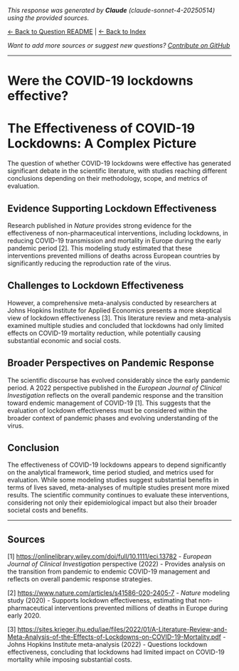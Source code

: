 <!-- 
Generated by: claude
Model: claude-sonnet-4-20250514
Prompt type: sources
Generated at: 2025-06-08T21:43:27.837076
-->

*This response was generated by **Claude** (claude-sonnet-4-20250514) using the provided sources.*

[← Back to Question README](README.md) | [← Back to Index](../README.md)

*Want to add more sources or suggest new questions? [Contribute on GitHub](https://github.com/justinwest/SuggestedSources)*

---

# Were the COVID-19 lockdowns effective?

# The Effectiveness of COVID-19 Lockdowns: A Complex Picture

The question of whether COVID-19 lockdowns were effective has generated significant debate in the scientific literature, with studies reaching different conclusions depending on their methodology, scope, and metrics of evaluation.

## Evidence Supporting Lockdown Effectiveness

Research published in *Nature* provides strong evidence for the effectiveness of non-pharmaceutical interventions, including lockdowns, in reducing COVID-19 transmission and mortality in Europe during the early pandemic period [2]. This modeling study estimated that these interventions prevented millions of deaths across European countries by significantly reducing the reproduction rate of the virus.

## Challenges to Lockdown Effectiveness

However, a comprehensive meta-analysis conducted by researchers at Johns Hopkins Institute for Applied Economics presents a more skeptical view of lockdown effectiveness [3]. This literature review and meta-analysis examined multiple studies and concluded that lockdowns had only limited effects on COVID-19 mortality reduction, while potentially causing substantial economic and social costs.

## Broader Perspectives on Pandemic Response

The scientific discourse has evolved considerably since the early pandemic period. A 2022 perspective published in the *European Journal of Clinical Investigation* reflects on the overall pandemic response and the transition toward endemic management of COVID-19 [1]. This suggests that the evaluation of lockdown effectiveness must be considered within the broader context of pandemic phases and evolving understanding of the virus.

## Conclusion

The effectiveness of COVID-19 lockdowns appears to depend significantly on the analytical framework, time period studied, and metrics used for evaluation. While some modeling studies suggest substantial benefits in terms of lives saved, meta-analyses of multiple studies present more mixed results. The scientific community continues to evaluate these interventions, considering not only their epidemiological impact but also their broader societal costs and benefits.

---

## Sources

[1] https://onlinelibrary.wiley.com/doi/full/10.1111/eci.13782 - *European Journal of Clinical Investigation* perspective (2022) - Provides analysis on the transition from pandemic to endemic COVID-19 management and reflects on overall pandemic response strategies.

[2] https://www.nature.com/articles/s41586-020-2405-7 - *Nature* modeling study (2020) - Supports lockdown effectiveness, estimating that non-pharmaceutical interventions prevented millions of deaths in Europe during early 2020.

[3] https://sites.krieger.jhu.edu/iae/files/2022/01/A-Literature-Review-and-Meta-Analysis-of-the-Effects-of-Lockdowns-on-COVID-19-Mortality.pdf - Johns Hopkins Institute meta-analysis (2022) - Questions lockdown effectiveness, concluding that lockdowns had limited impact on COVID-19 mortality while imposing substantial costs.